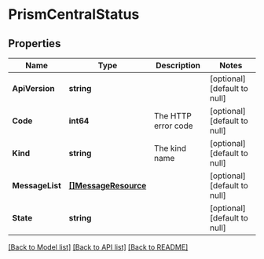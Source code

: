 # PrismCentralStatus

## Properties
Name | Type | Description | Notes
------------ | ------------- | ------------- | -------------
**ApiVersion** | **string** |  | [optional] [default to null]
**Code** | **int64** | The HTTP error code | [optional] [default to null]
**Kind** | **string** | The kind name | [optional] [default to null]
**MessageList** | [**[]MessageResource**](message_resource.md) |  | [optional] [default to null]
**State** | **string** |  | [optional] [default to null]

[[Back to Model list]](../README.md#documentation-for-models) [[Back to API list]](../README.md#documentation-for-api-endpoints) [[Back to README]](../README.md)



